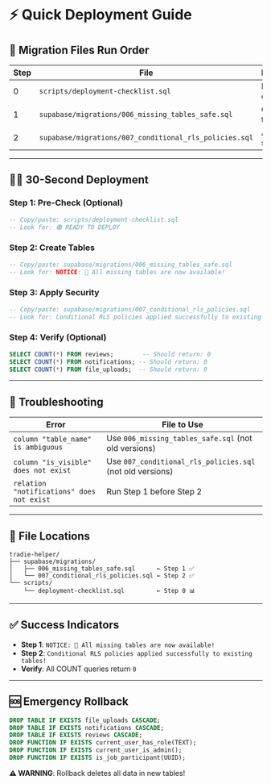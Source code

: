 # ⚡ Quick Deployment Guide

## 🚨 Migration Files Run Order

| Step | File | Purpose | Required |
|------|------|---------|----------|
| 0 | `scripts/deployment-checklist.sql` | Pre-check | Recommended |
| 1 | `supabase/migrations/006_missing_tables_safe.sql` | Create tables | **YES** |
| 2 | `supabase/migrations/007_conditional_rls_policies.sql` | Apply security | **YES** |

---

## 🏃‍♂️ 30-Second Deployment

### Step 1: Pre-Check (Optional)
```sql
-- Copy/paste: scripts/deployment-checklist.sql
-- Look for: 🟢 READY TO DEPLOY
```

### Step 2: Create Tables
```sql
-- Copy/paste: supabase/migrations/006_missing_tables_safe.sql
-- Look for: NOTICE: 🎉 All missing tables are now available!
```

### Step 3: Apply Security  
```sql
-- Copy/paste: supabase/migrations/007_conditional_rls_policies.sql  
-- Look for: Conditional RLS policies applied successfully to existing tables!
```

### Step 4: Verify (Optional)
```sql
SELECT COUNT(*) FROM reviews;        -- Should return: 0
SELECT COUNT(*) FROM notifications; -- Should return: 0  
SELECT COUNT(*) FROM file_uploads;  -- Should return: 0
```

---

## 🔧 Troubleshooting

| Error | File to Use |
|-------|-------------|
| `column "table_name" is ambiguous` | Use `006_missing_tables_safe.sql` (not old versions) |
| `column "is_visible" does not exist` | Use `007_conditional_rls_policies.sql` (not old versions) |
| `relation "notifications" does not exist` | Run Step 1 before Step 2 |

---

## 📍 File Locations

```
tradie-helper/
├── supabase/migrations/
│   ├── 006_missing_tables_safe.sql      ← Step 1 ✅
│   └── 007_conditional_rls_policies.sql ← Step 2 ✅
└── scripts/
    └── deployment-checklist.sql         ← Step 0 📊
```

---

## ✅ Success Indicators

- **Step 1**: `NOTICE: 🎉 All missing tables are now available!`
- **Step 2**: `Conditional RLS policies applied successfully to existing tables!`
- **Verify**: All COUNT queries return `0`

---

## 🆘 Emergency Rollback

```sql
DROP TABLE IF EXISTS file_uploads CASCADE;
DROP TABLE IF EXISTS notifications CASCADE;  
DROP TABLE IF EXISTS reviews CASCADE;
DROP FUNCTION IF EXISTS current_user_has_role(TEXT);
DROP FUNCTION IF EXISTS current_user_is_admin();
DROP FUNCTION IF EXISTS is_job_participant(UUID);
```

**⚠️ WARNING**: Rollback deletes all data in new tables!